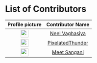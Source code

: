 # List of Contributors

|Profile picture|Contributor Name|
|:--:|:--:|
|<img src='https://avatars.githubusercontent.com/u/96440861?v=4' height='25' width='25'/>|<a href='https://github.com/neel-03'>Neel Vaghasiya</a>|
|<img src='https://avatars.githubusercontent.com/u/173437291?v=4' height='25' width='25'/>|<a href='https://github.com/PixelatedThunder'>PixelatedThunder</a>|
|<img src='https://avatars.githubusercontent.com/u/76646671?v=4' height='25' width='25'/>|<a href='https://github.com/meeeeet'>Meet Sangani</a>|